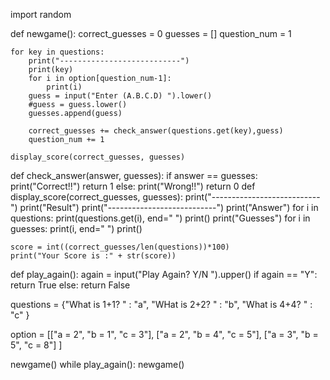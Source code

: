 import random


def newgame():
    correct_guesses = 0
    guesses = []
    question_num = 1

    for key in questions:
        print("---------------------------")
        print(key)
        for i in option[question_num-1]:
            print(i)
        guess = input("Enter (A.B.C.D) ").lower()
        #guess = guess.lower()
        guesses.append(guess)

        correct_guesses += check_answer(questions.get(key),guess)
        question_num += 1

    display_score(correct_guesses, guesses)



def check_answer(answer, guesses):
    if answer == guesses:
        print("Correct!!")
        return 1
    else:
        print("Wrong!!")
        return 0
def display_score(correct_guesses, guesses):
    print("---------------------------")
    print("Result")
    print("---------------------------")
    print("Answer")
    for i in questions:
        print(questions.get(i), end=" ")
    print()
    print("Guesses")
    for i in guesses:
        print(i, end=" ")
    print()

    score = int((correct_guesses/len(questions))*100)
    print("Your Score is :" + str(score))
def play_again():
    again = input("Play Again? Y/N ").upper()
    if again == "Y":
        return True
    else:
        return False 

questions = {"What is 1+1? " : "a",
            "WHat is 2+2? " : "b",
            "What is 4+4? " : "c"
            }

option = [["a = 2", "b = 1", "c = 3"],
          ["a = 2", "b = 4", "c = 5"],
          ["a = 3", "b = 5", "c = 8"]
          ]

newgame()
while play_again():
    newgame()
